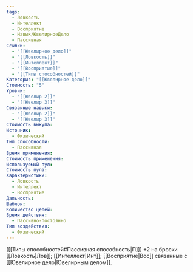```yaml
---
tags:
  - Ловкость
  - Интеллект
  - Восприятие
  - Навык/ЮвелирноеДело
  - Пассивная
Ссылки:
  - "[[Ювелирное дело]]"
  - "[[Ловкость]]"
  - "[[Интеллект]]"
  - "[[Восприятие]]"
  - "[[Типы способностей]]"
Категория: "[[Ювелирное дело]]"
Стоимость: "5"
Уровни:
  - "[[Ювелир 2]]"
  - "[[Ювелир 3]]"
Связанные навыки:
  - "[[Ювелир 2]]"
  - "[[Ювелир 3]]"
Стоимость выкупа: 
Источник:
  - Физический
Тип способности:
  - Пассивная
Время применения: 
Стоимость применения: 
Используемый пул: 
Стоимость пула: 
Характеристики:
  - Ловкость
  - Интеллект
  - Восприятие
Дальность: 
Шаблон: 
Количество целей: 
Время действия:
  - Пассивно-постоянно
Тип воздействия:
  - Физический
---
```

([[Типы способностей#Пассивная способность|П]]) +2 на броски [[Ловкость|Лов]]; [[Интеллект|Инт]]; [[Восприятие|Вос]] связанные с [[Ювелирное дело|Ювелирным делом]].